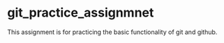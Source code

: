 # git_practice_assignmnet

This assignment is for practicing  the basic functionality of git and github.
